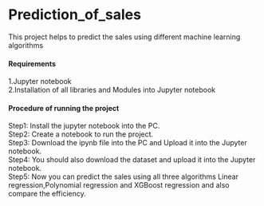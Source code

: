 # Prediction_of_sales
This project helps to predict the sales using different machine learning algorithms

<h4><b>Requirements</b></h4>
1.Jupyter notebook<br>
2.Installation of all libraries and Modules into Jupyter notebook

<h4><b>Procedure of running the project</b></h4>
Step1: Install the jupyter notebook into the PC.<br>
Step2: Create a notebook to run the project.<br>
Step3: Download the ipynb file into the PC and Upload it into the Jupyter notebook.<br>
Step4: You should also download the dataset and upload it into the Jupyter notebook.<br>
Step5: Now you can predict the sales using all three algorithms Linear regression,Polynomial regression and XGBoost regression and also compare the efficiency.


